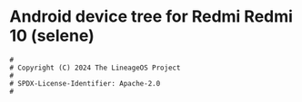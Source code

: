 # Android device tree for Redmi Redmi 10 (selene)

```
#
# Copyright (C) 2024 The LineageOS Project
#
# SPDX-License-Identifier: Apache-2.0
#
```
